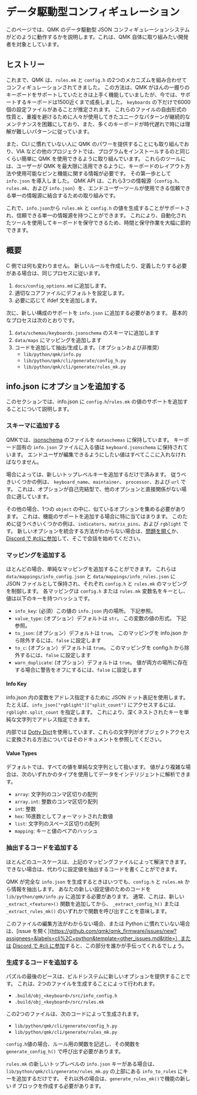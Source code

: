 # データ駆動型コンフィギュレーション

<!---
  grep --no-filename "^[ ]*git diff" docs/ja/*.md | sh
  original document: 0.12.7:docs/data_driven_config.md
  git diff 0.12.7 HEAD -- docs/data_driven_config.md | cat
-->

このページでは、QMK のデータ駆動型 JSON コンフィギュレーションシステムがどのように動作するかを説明します。これは、QMK 自体に取り組みたい開発者を対象としています。

## ヒストリー

これまで、QMK は、`rules.mk` と `config.h` の2つのメカニズムを組み合わせてコンフィギュレーションされてきました。
この方法は、QMK がほんの一握りのキーボードをサポートしていたときは上手く機能していましたが、今では、サポートするキーボードは1500近くまで成長しました。
`keyboards` の下だけで6000個の設定ファイルがあることが推定されます。
これらのファイルの自由形式の性質と、重複を避けるために人々が使用してきたユニークなパターンが継続的なメンテナンスを困難にしており、また、多くのキーボードが時代遅れで時には理解が難しいパターンに従っています。

また、CLI に慣れていない人に QMK のパワーを提供することにも取り組んでおり、VIA などの他のプロジェクトでは、プログラムをインストールするのと同じくらい簡単に QMK を使用できるように取り組んでいます。
これらのツールには、ユーザーが QMK を最大限に活用できるように、キーボードのレイアウト方法や使用可能なピンと機能に関する情報が必要です。
その第一歩として `info.json` を導入しました。
QMK API は、これら3つの情報源（`config.h`、` rules.mk`、および `info.json`）を、エンドユーザーツールが使用できる信頼できる単一の情報源に結合するための取り組みです。

これで、`info.json`から `rules.mk` と `config.h` の値を生成することがサポートされ、信頼できる単一の情報源を持つことができます。
これにより、自動化されたツールを使用してキーボードを保守できるため、時間と保守作業を大幅に節約できます。

## 概要

C 側では何も変わりません。
新しいルールを作成したり、定義したりする必要がある場合は、同じプロセスに従います。

1. `docs/config_options.md` に追加します。
1. 適切なコアファイルにデフォルトを設定します。
1. 必要に応じて ifdef 文を追加します。

次に、新しい構成のサポートを `info.json` に追加する必要があります。
基本的なプロセスは次のとおりです。

1. `data/schemas/keyboards.jsonschema` のスキーマに追加します
1. `data/maps` にマッピングを追加します
1. コードを追加して抽出/生成します。（オプションおよび非推奨）
   * `lib/python/qmk/info.py`
   * `lib/python/qmk/cli/generate/config_h.py`
   * `lib/python/qmk/cli/generate/rules_mk.py`

## info.json にオプションを追加する

このセクションでは、info.json に `config.h`/`rules.mk` の値のサポートを追加することについて説明します。

### スキーマに追加する

QMKでは、[jsonschema](https:json-schema.org) のファイルを `dataschemas` に保持しています。
キーボード固有の `info.json` ファイルに入る値は `keyboard.jsonschema` に保持されています。
エンドユーザが編集できるようにしたい値はすべてここに入れなければなりません。

場合によっては、新しいトップレベルキーを追加するだけで済みます。
従うべきいくつかの例は、 `keyboard_name`、`maintainer`、 `processor`、および `url` です。
これは、オプションが自己完結型で、他のオプションと直接関係がない場合に適しています。

その他の場合、1つの `object` の中に、似ているオプションを集める必要があります。
これは、機能のサポートを追加する場合に特に当てはまります。
このために従うべきいくつかの例は、`indicators`、`matrix_pins`、および `rgblight` です。
新しいオプションを統合する方法がわからない場合は、[問題を開く](https://github.com/qmk/qmk_firmware/issues/new?assignees=&labels=cli%2C+python&template=other_issues.md&title=)か、[Discord で #cliに参加](https://discord.gg/heQPAgy)して、そこで会話を始めてください。

### マッピングを追加する

ほとんどの場合、単純なマッピングを追加することができます。
これらは `data/mappings/info_config.json` と `data/mappings/info_rules.json` に JSON ファイルとして保持され、それぞれ `config.h` と `rules.mk` のマッピングを制御します。
各マッピングは `config.h` または `rules.mk` 変数名をキーとし、値は以下のキーを持つハッシュです。

* `info_key`: (必須）この値の `info.json` 内の場所。 下記参照。
* `value_type`: (オプション）デフォルトは `str`。 この変数の値の形式。 下記参照。
* `to_json`: (オプション）デフォルトは `true`。 このマッピングを info.json から除外するには、`false` に設定します
* `to_c`: (オプション）デフォルトは `true`。 このマッピングを config.h から除外するには、`false` に設定します
* `warn_duplicate`: (オプション）デフォルトは `true`。 値が両方の場所に存在する場合に警告をオフにするには、`false` に設定します

#### Info Key

info.json 内の変数をアドレス指定するために JSON ドット表記を使用します。
たとえば、`info_json["rgblight"]["split_count"]` にアクセスするには、`rgblight.split_count` を指定します。
これにより、深くネストされたキーを単純な文字列でアドレス指定できます。

内部では [Dotty Dict](https://dotty-dict.readthedocs.io/en/latest/)を使用しています、これらの文字列がオブジェクトアクセスに変換される方法についてはそのドキュメントを参照してください。

#### Value Types

デフォルトでは、すべての値を単純な文字列として扱います。
値がより複雑な場合は、次のいずれかのタイプを使用してデータをインテリジェントに解析できます。

* `array`: 文字列のコンマ区切りの配列
* `array.int`: 整数のコンマ区切り配列
* `int`: 整数
* `hex`: 16進数としてフォーマットされた数値
* `list`: 文字列のスペース区切りの配列
* `mapping`: キーと値のペアのハッシュ

### 抽出するコードを追加する

ほとんどのユースケースは、上記のマッピングファイルによって解決できます。
できない場合は、代わりに設定値を抽出するコードを書くことができます。

QMK が完全な `info.json` を生成するときはいつでも、`config.h` と `rules.mk` から情報を抽出します。
あなたの新しい設定値のためのコードを `lib/python/qmk/info.py` に追加する必要があります。
通常、これは、新しい `_extract_<feature>()` 関数を追加してから、 `_extract_config_h()` または `_extract_rules_mk()` のいずれかで関数を呼び出すことを意味します。

このファイルの編集方法がわからない場合、または Python に慣れていない場合は、[issue を開く](https://github.com/qmk/qmk_firmware/issues/new?assignees=&labels=cli%2C+python&template=other_issues.md&title=）または [Discord で #cli に参加](https://discord.gg/heQPAgy)すると、この部分を誰かが手伝ってくれるでしょう。

### 生成するコードを追加する

パズルの最後のピースは、ビルドシステムに新しいオプションを提供することです。
これは、2つのファイルを生成することによって行われます。

* `.build/obj_<keyboard>/src/info_config.h`
* `.build/obj_<keyboard>/src/rules.mk`

この2つのファイルは、次のコードによって生成されます。

* `lib/python/qmk/cli/generate/config_h.py`
* `lib/python/qmk/cli/generate/rules_mk.py`

`config.h`値の場合、ルール用の関数を記述し、その関数を `generate_config_h()` で呼び出す必要があります。

`rules.mk` の新しいトップレベルの `info.json` キーがある場合は、`lib/python/qmk/cli/generate/rules_mk.py` の上部にある `info_to_rules` にキーを追加するだけです。
それ以外の場合は、`generate_rules_mk()`で機能の新しい if ブロックを作成する必要があります。
